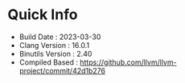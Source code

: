 # Quick Info
* Build Date : 2023-03-30
* Clang Version : 16.0.1
* Binutils Version : 2.40
* Compiled Based : https://github.com/llvm/llvm-project/commit/42d1b276
